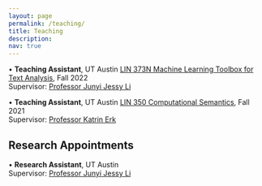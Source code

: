 ```yaml
---
layout: page
permalink: /teaching/
title: Teaching
description: 
nav: true
---
```


&bull; **Teaching Assistant**, UT Austin <a href="https://jessyli.com/courses/lin373n">LIN 373N Machine Learning Toolbox for Text Analysis</a>, Fall 2022<br>
Supervisor: <a href="https://jessyli.com/">Professor Junyi Jessy Li</a>

&bull; **Teaching Assistant**, UT Austin <a href="https://www.katrinerk.com/courses/lin350-computational-semantics">LIN 350 Computational Semantics</a>, Fall 2021<br>
Supervisor: <a href="https://www.katrinerk.com/">Professor Katrin Erk</a>

<h2>Research Appointments</h2>

&bull; **Research Assistant**, UT Austin<br>
Supervisor: <a href="https://jessyli.com/">Professor Junyi Jessy Li</a>
